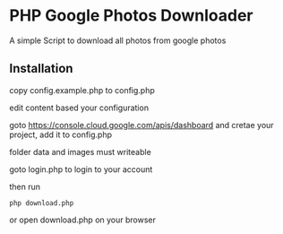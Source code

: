 PHP Google Photos Downloader
=======
A simple Script to download all photos from google photos

Installation
------------

copy config.example.php to config.php

edit content based your configuration

goto https://console.cloud.google.com/apis/dashboard and cretae your project, add it to config.php

folder data and images must writeable

goto login.php to login to your account

then run

```php download.php```

or open download.php on your browser